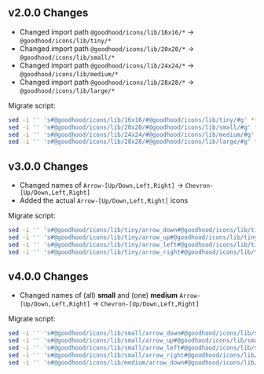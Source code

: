## v2.0.0 Changes

- Changed import path `@goodhood/icons/lib/16x16/*` -> `@goodhood/icons/lib/tiny/*`
- Changed import path `@goodhood/icons/lib/20x20/*` -> `@goodhood/icons/lib/small/*`
- Changed import path `@goodhood/icons/lib/24x24/*` -> `@goodhood/icons/lib/medium/*`
- Changed import path `@goodhood/icons/lib/28x28/*` -> `@goodhood/icons/lib/large/*`

Migrate script:
```bash
sed -i '' 's#@goodhood/icons/lib/16x16/#@goodhood/icons/lib/tiny/#g' **/*.jsx **/*.tsx
sed -i '' 's#@goodhood/icons/lib/20x20/#@goodhood/icons/lib/small/#g' **/*.jsx **/*.tsx
sed -i '' 's#@goodhood/icons/lib/24x24/#@goodhood/icons/lib/medium/#g' **/*.jsx **/*.tsx
sed -i '' 's#@goodhood/icons/lib/28x28/#@goodhood/icons/lib/large/#g' **/*.jsx **/*.tsx
```

## v3.0.0 Changes

- Changed names of `Arrow-[Up/Down,Left,Right]` -> `Chevron-[Up/Down,Left,Right]`
- Added the actual `Arrow-[Up/Down,Left,Right]` icons

Migrate script:
```bash
sed -i '' 's#@goodhood/icons/lib/tiny/arrow_down#@goodhood/icons/lib/tiny/chevron_down#g' **/*.jsx **/*.tsx
sed -i '' 's#@goodhood/icons/lib/tiny/arrow_up#@goodhood/icons/lib/tiny/chevron_up#g' **/*.jsx **/*.tsx
sed -i '' 's#@goodhood/icons/lib/tiny/arrow_left#@goodhood/icons/lib/tiny/chevron_left#g' **/*.jsx **/*.tsx
sed -i '' 's#@goodhood/icons/lib/tiny/arrow_right#@goodhood/icons/lib/tiny/chevron_right#g' **/*.jsx **/*.tsx
```

## v4.0.0 Changes

- Changed names of (all) **small** and (one) **medium** `Arrow-[Up/Down,Left,Right]` -> `Chevron-[Up/Down,Left,Right]`

Migrate script:
```bash
sed -i '' 's#@goodhood/icons/lib/small/arrow_down#@goodhood/icons/lib/small/chevron_down#g' **/*.jsx **/*.tsx
sed -i '' 's#@goodhood/icons/lib/small/arrow_up#@goodhood/icons/lib/small/chevron_up#g' **/*.jsx **/*.tsx
sed -i '' 's#@goodhood/icons/lib/small/arrow_left#@goodhood/icons/lib/small/chevron_left#g' **/*.jsx **/*.tsx
sed -i '' 's#@goodhood/icons/lib/small/arrow_right#@goodhood/icons/lib/small/chevron_right#g' **/*.jsx **/*.tsx
sed -i '' 's#@goodhood/icons/lib/medium/arrow_down#@goodhood/icons/lib/medium/chevron_down#g' **/*.jsx **/*.tsx
```
